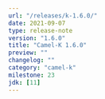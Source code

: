 ```yaml
---
url: "/releases/k-1.6.0/"
date: 2021-09-07
type: release-note
version: "1.6.0"
title: "Camel-K 1.6.0"
preview: ""
changelog: ""
category: "camel-k"
milestone: 23
jdk: [11]
---
```

